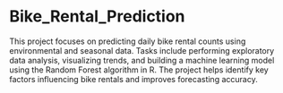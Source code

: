# Bike_Rental_Prediction
This project focuses on predicting daily bike rental counts using environmental and seasonal data. Tasks include performing exploratory data analysis, visualizing trends, and building a machine learning model using the Random Forest algorithm in R. The project helps identify key factors influencing bike rentals and improves forecasting accuracy.

